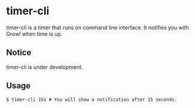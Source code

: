 # timer-cli

timer-cli is a timer that runs on command line interface.
It notifies you with Growl when time is up.

## Notice

timer-cli is under development.

## Usage

```
$ timer-cli 15s # You will show a notification after 15 seconds.
```
